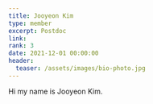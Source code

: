 ```yaml
---
title: Jooyeon Kim
type: member
excerpt: Postdoc
link: 
rank: 3
date: 2021-12-01 00:00:00
header:
  teaser: /assets/images/bio-photo.jpg
---
```


Hi my name is Jooyeon Kim.

